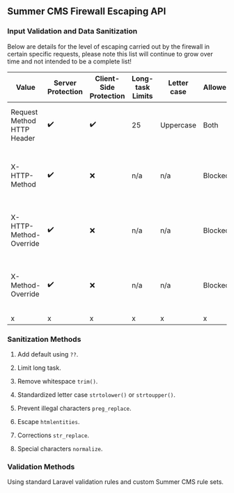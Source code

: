 ## Summer CMS Firewall Escaping API

### Input Validation and Data Sanitization

Below are details for the level of escaping carried out by the firewall in certain specific requests, please note this list will continue to grow over time and not intended to be a complete list!

Value | Server Protection | Client-Side Protection | Long-task Limits | Letter case | Allowed/Blocked | Notes
---|---|---|---|---|---|---
Request Method HTTP Header | ✔️ | ✔️ | 25 | Uppercase | Both | Server blocks bad verbs only.
X-HTTP-Method | ✔️ | ❌ | n/a | n/a | Blocked | Blocked by default, can turn on in settings.
X-HTTP-Method-Override | ✔️ | ❌ | n/a | n/a | Blocked | Blocked by default, can turn on in settings.
X-Method-Override | ✔️ | ❌ | n/a | n/a | Blocked | Blocked by default, can turn on in settings.
x | x | x | x | x | x | x





### Sanitization Methods

1. Add default using `??`.

2. Limit long task.

3. Remove whitespace `trim()`.

4. Standardized letter case `strtolower()` or `strtoupper()`.

5. Prevent illegal characters `preg_replace`.

6. Escape `htmlentities`.

7. Corrections `str_replace`.

8. Special characters `normalize`.

### Validation Methods

Using standard Laravel validation rules and custom Summer CMS rule sets.
